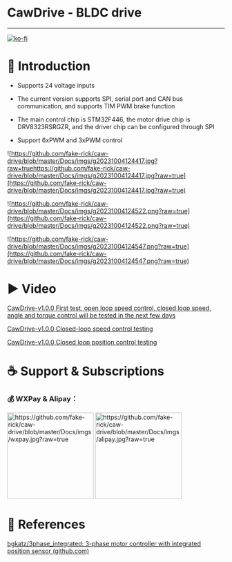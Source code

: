 # CawDrive - BLDC drive

---

[![ko-fi](https://ko-fi.com/img/githubbutton_sm.svg)](https://ko-fi.com/H2H3PQZVW)

# 🚀 Introduction

- Supports 24 voltage inputs

- The current version supports SPI, serial port and CAN bus communication, and supports TIM PWM brake function

- The main control chip is STM32F446, the motor drive chip is DRV8323RSRGZR, and the driver chip can be configured through SPI

- Support 6xPWM and 3xPWM control

![https://github.com/fake-rick/caw-drive/blob/master/Docs/imgs/g20231004124417.jpg?raw=truehttps://github.com/fake-rick/caw-drive/blob/master/Docs/imgs/g20231004124417.jpg?raw=true](https://github.com/fake-rick/caw-drive/blob/master/Docs/imgs/g20231004124417.jpg?raw=true)

![https://github.com/fake-rick/caw-drive/blob/master/Docs/imgs/g20231004124522.png?raw=true](https://github.com/fake-rick/caw-drive/blob/master/Docs/imgs/g20231004124522.png?raw=true)

![https://github.com/fake-rick/caw-drive/blob/master/Docs/imgs/g20231004124547.png?raw=true](https://github.com/fake-rick/caw-drive/blob/master/Docs/imgs/g20231004124547.png?raw=true)

# ▶ Video

[CawDrive-v1.0.0 First test, open loop speed control, closed loop speed, angle and torque control will be tested in the next few days](https://www.bilibili.com/video/BV1QF411m7iW/)

[CawDrive-v1.0.0 Closed-loop speed control testing](https://www.bilibili.com/video/BV1fN4y1Z7p5/)

[CawDrive-v1.0.0 Closed loop position control testing](https://www.bilibili.com/video/BV19u4y147tU/)

# ☕ Support & Subscriptions

### 💰 WXPay & Alipay：

<img title="" src="https://github.com/fake-rick/caw-drive/blob/master/Docs/imgs/wxpay.jpg?raw=true" alt="https://github.com/fake-rick/caw-drive/blob/master/Docs/imgs/wxpay.jpg?raw=true" height="200"> <img src="https://github.com/fake-rick/caw-drive/blob/master/Docs/imgs/alipay.jpg?raw=true" title="" alt="https://github.com/fake-rick/caw-drive/blob/master/Docs/imgs/alipay.jpg?raw=true" height="200">

# 📝 References

[bgkatz/3phase_integrated: 3-phase motor controller with integrated position sensor (github.com)](https://github.com/bgkatz/3phase_integrated)
